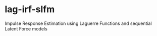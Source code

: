 # lag-irf-slfm
Impulse Response Estimation using Laguerre Functions and sequential Latent Force models <br>
